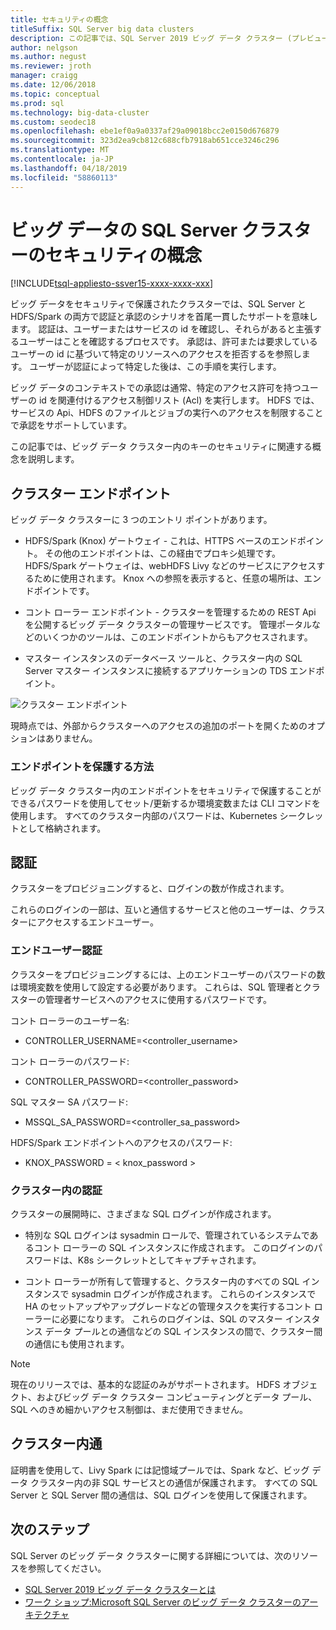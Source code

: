 ```yaml
---
title: セキュリティの概念
titleSuffix: SQL Server big data clusters
description: この記事では、SQL Server 2019 ビッグ データ クラスター (プレビュー) のセキュリティの概念について説明します。 これには、クラスター エンドポイントとクラスターの認証の説明が含まれます。
author: nelgson
ms.author: negust
ms.reviewer: jroth
manager: craigg
ms.date: 12/06/2018
ms.topic: conceptual
ms.prod: sql
ms.technology: big-data-cluster
ms.custom: seodec18
ms.openlocfilehash: ebe1ef0a9a0337af29a09018bcc2e0150d676879
ms.sourcegitcommit: 323d2ea9cb812c688cfb7918ab651cce3246c296
ms.translationtype: MT
ms.contentlocale: ja-JP
ms.lasthandoff: 04/18/2019
ms.locfileid: "58860113"
---
```

# <a name="security-concepts-for-sql-server-big-data-clusters"></a>ビッグ データの SQL Server クラスターのセキュリティの概念

[!INCLUDE[tsql-appliesto-ssver15-xxxx-xxxx-xxx](../includes/tsql-appliesto-ssver15-xxxx-xxxx-xxx.md)]

ビッグ データをセキュリティで保護されたクラスターでは、SQL Server と HDFS/Spark の両方で認証と承認のシナリオを首尾一貫したサポートを意味します。 認証は、ユーザーまたはサービスの id を確認し、それらがあると主張するユーザーはことを確認するプロセスです。 承認は、許可または要求しているユーザーの id に基づいて特定のリソースへのアクセスを拒否するを参照します。 ユーザーが認証によって特定した後は、この手順を実行します。

ビッグ データのコンテキストでの承認は通常、特定のアクセス許可を持つユーザーの id を関連付けるアクセス制御リスト (Acl) を実行します。 HDFS では、サービスの Api、HDFS のファイルとジョブの実行へのアクセスを制限することで承認をサポートしています。

この記事では、ビッグ データ クラスター内のキーのセキュリティに関連する概念を説明します。

## <a name="cluster-endpoints"></a>クラスター エンドポイント

ビッグ データ クラスターに 3 つのエントリ ポイントがあります。

* HDFS/Spark (Knox) ゲートウェイ - これは、HTTPS ベースのエンドポイント。 その他のエンドポイントは、この経由でプロキシ処理です。 HDFS/Spark ゲートウェイは、webHDFS Livy などのサービスにアクセスするために使用されます。 Knox への参照を表示すると、任意の場所は、エンドポイントです。

* コント ローラー エンドポイント - クラスターを管理するための REST Api を公開するビッグ データ クラスターの管理サービスです。 管理ポータルなどのいくつかのツールは、このエンドポイントからもアクセスされます。

* マスター インスタンスのデータベース ツールと、クラスター内の SQL Server マスター インスタンスに接続するアプリケーションの TDS エンドポイント。

![クラスター エンドポイント](media/concept-security/cluster_endpoints.png)

現時点では、外部からクラスターへのアクセスの追加のポートを開くためのオプションはありません。

### <a name="how-endpoints-are-secured"></a>エンドポイントを保護する方法

ビッグ データ クラスター内のエンドポイントをセキュリティで保護することができるパスワードを使用してセット/更新するか環境変数または CLI コマンドを使用します。 すべてのクラスター内部のパスワードは、Kubernetes シークレットとして格納されます。  

## <a name="authentication"></a>認証

クラスターをプロビジョニングすると、ログインの数が作成されます。

これらのログインの一部は、互いと通信するサービスと他のユーザーは、クラスターにアクセスするエンドユーザー。

### <a name="end-user-authentication"></a>エンドユーザー認証
クラスターをプロビジョニングするには、上のエンドユーザーのパスワードの数は環境変数を使用して設定する必要があります。 これらは、SQL 管理者とクラスターの管理者サービスへのアクセスに使用するパスワードです。

コント ローラーのユーザー名:
 + CONTROLLER_USERNAME=<controller_username>

コント ローラーのパスワード:  
 + CONTROLLER_PASSWORD=<controller_password>

SQL マスター SA パスワード: 
 + MSSQL_SA_PASSWORD=<controller_sa_password>

HDFS/Spark エンドポイントへのアクセスのパスワード:
 + KNOX_PASSWORD = < knox_password >

### <a name="intra-cluster-authentication"></a>クラスター内の認証

クラスターの展開時に、さまざまな SQL ログインが作成されます。

* 特別な SQL ログインは sysadmin ロールで、管理されているシステムであるコント ローラーの SQL インスタンスに作成されます。 このログインのパスワードは、K8s シークレットとしてキャプチャされます。

* コント ローラーが所有して管理すると、クラスター内のすべての SQL インスタンスで sysadmin ログインが作成されます。 これらのインスタンスで HA のセットアップやアップグレードなどの管理タスクを実行するコント ローラーに必要になります。 これらのログインは、SQL のマスター インスタンス データ プールとの通信などの SQL インスタンスの間で、クラスター間の通信にも使用されます。

> [!NOTE]
> 現在のリリースでは、基本的な認証のみがサポートされます。 HDFS オブジェクト、およびビッグ データ クラスター コンピューティングとデータ プール、SQL へのきめ細かいアクセス制御は、まだ使用できません。

## <a name="intra-cluster-communication"></a>クラスター内通

証明書を使用して、Livy Spark には記憶域プールでは、Spark など、ビッグ データ クラスター内の非 SQL サービスとの通信が保護されます。 すべての SQL Server と SQL Server 間の通信は、SQL ログインを使用して保護されます。

## <a name="next-steps"></a>次のステップ

SQL Server のビッグ データ クラスターに関する詳細については、次のリソースを参照してください。

- [SQL Server 2019 ビッグ データ クラスターとは](big-data-cluster-overview.md)
- [ワーク ショップ:Microsoft SQL Server のビッグ データ クラスターのアーキテクチャ](https://github.com/Microsoft/sqlworkshops/tree/master/sqlserver2019bigdataclusters)
